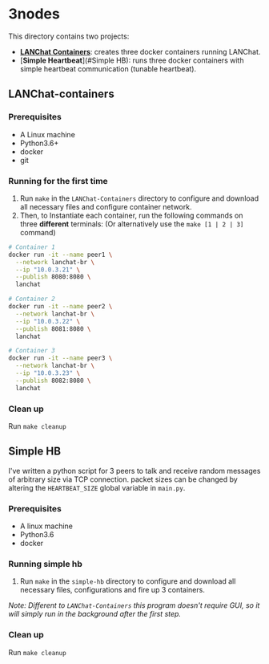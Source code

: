 # 3nodes
This directory contains two projects:
- [**LANChat Containers**](#LANChat-containers): creates three docker containers running LANChat.
- [**Simple Heartbeat**](#Simple HB): runs three docker containers with simple heartbeat communication (tunable heartbeat).

## LANChat-containers
### Prerequisites
- A Linux machine
- Python3.6+
- docker
- git

### Running for the first time

1. Run `make` in the `LANChat-Containers` directory to configure and download
all necessary files and configure container network.
1. Then, to Instantiate each container, run the following commands on three
**different** terminals: (Or alternatively use the `make [1 | 2 | 3]` command)

```bash
# Container 1
docker run -it --name peer1 \
  --network lanchat-br \
  --ip "10.0.3.21" \
  --publish 8080:8080 \
  lanchat
```
```bash
# Container 2
docker run -it --name peer2 \
  --network lanchat-br \
  --ip "10.0.3.22" \
  --publish 8081:8080 \
  lanchat
```
```bash
# Container 3
docker run -it --name peer3 \
  --network lanchat-br \
  --ip "10.0.3.23" \
  --publish 8082:8080 \
  lanchat
```

### Clean up
Run `make cleanup`

## Simple HB
I've written a python script for 3 peers to talk and receive random messages of arbitrary size via TCP connection. packet sizes can be changed by altering the `HEARTBEAT_SIZE` global variable in `main.py`.

### Prerequisites
- A linux machine
- Python3.6
- docker

### Running simple hb
1. Run `make` in the `simple-hb` directory to configure and download
all necessary files, configurations and fire up 3 containers.

*Note: Different to `LANChat-Containers` this program doesn't require GUI, so it will simply run in the background after the first step.*

### Clean up
Run `make cleanup`
